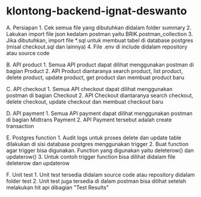 # klontong-backend-ignat-deswanto

A. Persiapan
	 1. Cek semua file yang dibutuhkan didalam folder summary
	 2. Lakukan import file json kedalam postman yaitu BRIK.postman_collection
	 3. Jika dibutuhkan, import file *.sql untuk membuat tabel di database postgres (misal checkout.sql dan lainnya)
	 4. File .env di include didalam repository atau source code
	 
B. API product
	 1. Semua API product dapat dilihat menggunakan postman di bagian Product
	 2. API Product diantaranya search product, list product, delete product, update product, get product dan membuat product baru

C. API checkout
	 1. Semua API checkout dapat dilihat menggunakan postman di bagian Checkout
	 2. API Checkout diantaranya search checkout, delete checkout, update checkout dan membuat checkout baru

D. API payment
	 1. Semua API payment dapat dilihat menggunakan postman di bagian Midtrans Payment
	 2. API Payment tersebut adalah create transaction

E. Postgres function
	 1. Audit logs untuk proses delete dan update table dilakukan di sisi database postgres menggunakan trigger
	 2. Buat function agar trigger bisa digunakan. Function yang digunakan yaitu deleterow() dan updaterow()
	 3. Untuk contoh trigger function bisa dilihat didalam file deleterow dan updaterow

F. Unit test
	 1. Unit test tersedia didalam source code atau repository didalam folder test
	 2. Unit test juga tersedia di dalam postman bisa dilihat setelah melakukan hit api dibagian "Test Results"